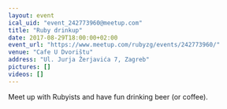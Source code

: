 ```yaml
---
layout: event
ical_uid: "event_242773960@meetup.com"
title: "Ruby drinkup"
date: 2017-08-29T18:00:00+02:00
event_url: "https://www.meetup.com/rubyzg/events/242773960/"
venue: "Cafe U Dvorištu"
address: "Ul. Jurja Žerjavića 7, Zagreb"
pictures: []
videos: []
---
```


Meet up with Rubyists and have fun drinking beer (or coffee).